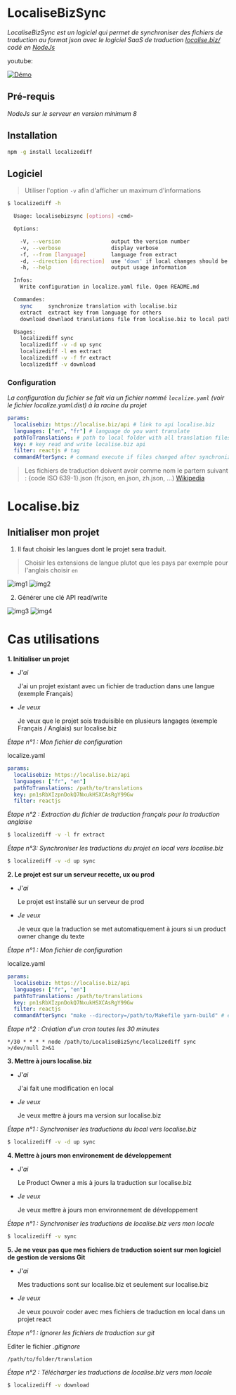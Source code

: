 # LocaliseBizSync

_LocaliseBizSync est un logiciel qui permet de synchroniser des fichiers de traduction au format json avec le logiciel SaaS de traduction [localise.biz/](https://localise.biz/) codé en [NodeJs](https://nodejs.org/en/)_

youtube:

[![Démo](https://img.youtube.com/vi/howNUTq09Oo/0.jpg)](https://www.youtube.com/watch?v=howNUTq09Oo)

## Pré-requis

_NodeJs sur le serveur en version minimum 8_

## Installation


```bash
npm -g install localizediff
```


## Logiciel

> Utiliser l'option `-v` afin d'afficher un maximum d'informations

```bash
$ localizediff -h

  Usage: localisebizsync [options] <cmd>

  Options:

    -V, --version                output the version number
    -v, --verbose                display verbose
    -f, --from [language]        language from extract
    -d, --direction [direction]  use 'down' if local changes should be overwritten [default: 'down'] ( use for sync cmd )
    -h, --help                   output usage information

  Infos:
	Write configuration in localize.yaml file. Open README.md

  Commandes:
	sync 	 synchronize translation with localise.biz
	extract  extract key from language for others
	download downlaod translations file from localise.biz to local pathToTranslations

  Usages:
	localizediff sync
	localizediff -v -d up sync
	localizediff -l en extract
	localizediff -v -f fr extract
	localizediff -v download
```

### Configuration

_La configuration du fichier se fait via un fichier nommé `localize.yaml` (voir le fichier localize.yaml.dist) à la racine du projet_

```yaml
params:
  localisebiz: https://localise.biz/api # link to api localise.biz
  languages: ["en", "fr"] # language do you want translate
  pathToTranslations: # path to local folder with all translation files (fr.json, en.json, es.json, ...)
  key: # key read and write localise.biz api
  filter: reactjs # tag 
  commandAfterSync: # command execute if files changed after synchronization (ex : "make --directory=/home/my-project yarn-install")
```

> Les fichiers de traduction doivent avoir comme nom le partern suivant : {code ISO 639-1}.json (fr.json, en.json, zh.json, ...) [Wikipedia](https://fr.wikipedia.org/wiki/Liste_des_codes_ISO_639-1)

# Localise.biz

## Initialiser mon projet

1. Il faut choisir les langues dont le projet sera traduit.

> Choisir les extensions de langue plutot que les pays par exemple pour l'anglais choisir `en`

![img1](./documentation/images/img1.png)
![img2](./documentation/images/img2.png)

2. Générer une clé API read/write

![img3](./documentation/images/img3.png)
![img4](./documentation/images/img4.png)

# Cas utilisations

**1. Initialiser un projet**

- _J'ai_

  J'ai un projet existant avec un fichier de traduction dans une langue (exemple Français)

- _Je veux_

  Je veux que le projet sois traduisible en plusieurs langages (exemple Français / Anglais) sur localise.biz

_Étape n°1 : Mon fichier de configuration_

localize.yaml

```yaml
params:
  localisebiz: https://localise.biz/api
  languages: ["fr", "en"]
  pathToTranslations: /path/to/translations
  key: pn1sRbXIzpnDokQ7NxukHSXCAsRgY99Gw
  filter: reactjs
```

_Étape n°2 : Extraction du fichier de traduction français pour la traduction anglaise_

```bash
$ localizediff -v -l fr extract
```

_Étape n°3: Synchroniser les traductions du projet en local vers localise.biz_

```bash
$ localizediff -v -d up sync
```

**2. Le projet est sur un serveur recette, ux ou prod**

- _J'ai_

  Le projet est installé sur un serveur de prod

- _Je veux_

  Je veux que la traduction se met automatiquement à jours si un product owner change du texte

_Étape n°1 : Mon fichier de configuration_

localize.yaml

```yaml
params:
  localisebiz: https://localise.biz/api
  languages: ["fr", "en"]
  pathToTranslations: /path/to/translations
  key: pn1sRbXIzpnDokQ7NxukHSXCAsRgY99Gw
  filter: reactjs
  commandAfterSync: "make --directory=/path/to/Makefile yarn-build" # example make execute `yarn build`
```

_Étape n°2 : Création d'un cron toutes les 30 minutes_

`*/30 * * * * node /path/to/LocaliseBizSync/localizediff sync >/dev/null 2>&1`

**3. Mettre à jours localise.biz**

- _J'ai_

  J'ai fait une modification en local

- _Je veux_

  Je veux mettre à jours ma version sur localise.biz

_Étape n°1 : Synchroniser les traductions du local vers localise.biz_

```bash
$ localizediff -v -d up sync
```

**4. Mettre à jours mon environement de développement**

- _J'ai_

  Le Product Owner a mis à jours la traduction sur localise.biz

- _Je veux_

  Je veux mettre à jours mon environnement de développement

_Étape n°1 : Synchroniser les traductions de localise.biz vers mon locale_

```bash
$ localizediff -v sync
```

**5. Je ne veux pas que mes fichiers de traduction soient sur mon logiciel de gestion de versions Git**

- _J'ai_

  Mes traductions sont sur localise.biz et seulement sur localise.biz

- _Je veux_

  Je veux pouvoir coder avec mes fichiers de traduction en local dans un projet react

_Étape n°1 : Ignorer les fichiers de traduction sur git_

Editer le fichier _.gitignore_

```
/path/to/folder/translation
```

_Étape n°2 : Télécharger les traductions de localise.biz vers mon locale_

```bash
$ localizediff -v download
```

